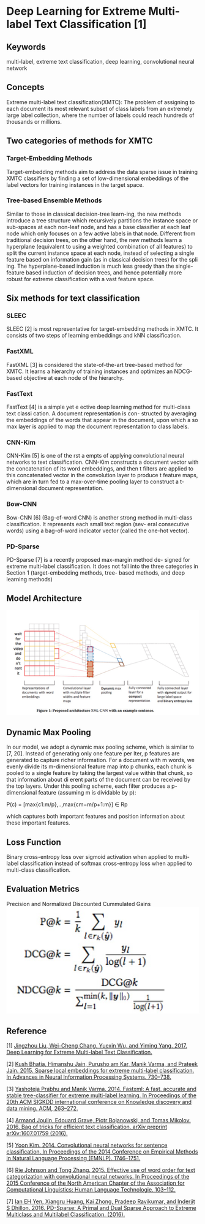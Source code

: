 # Deep Learning for Extreme Multi-label Text Classification [1]

## Keywords
multi-label, extreme text classification, deep learning, convolutional neural network

## Concepts
Extreme multi-label text classification(XMTC): The problem of assigning to each document its most relevant subset of class labels from an extremely large label collection, where the number of labels could reach hundreds of thousands or millions.

## Two categories of methods for XMTC
### Target-Embedding Methods
Target-embedding methods aim to address the data sparse issue
in training XMTC classifiers by finding a set of low-dimensional embeddings of the label vectors for training instances in the target space.

### Tree-based Ensemble Methods
Similar to those in classical decision-tree learn-ing, the new methods introduce a tree structure which recursively partitions the instance space or sub-spaces at each non-leaf node, and has a base classifier at each leaf node which only focuses on a few active labels in that node. Different from traditional decision trees, on the other hand, the new methods learn a hyperplane (equivalent to using a weighted combination of all features) to split the current instance space at each node, instead of selecting a single feature based on information gain (as in classical decision trees) for the spli ing. The hyperplane-based induction is much less greedy than the single-feature based induction of decision trees, and hence potentially more robust for extreme classification with a vast feature space.

## Six methods for text classification
### SLEEC
SLEEC [2] is most representative for target-embedding methods in XMTC. It consists of two steps of learning embeddings and kNN classification.

### FastXML
FastXML [3] is considered the state-of-the-art tree-based method for XMTC. It learns a hierarchy of training instances and optimizes an NDCG-based objective at each node of the hierarchy.

### FastText
FastText [4] is a simple yet e ective deep learning method for multi-class text classi cation. A document representation is con- structed by averaging the embeddings of the words that appear in the document, upon which a so max layer is applied to map the document representation to class labels.

### CNN-Kim
CNN-Kim [5] is one of the  rst a empts of applying convolutional neural networks to text classification. CNN-Kim constructs a document vector with the concatenation of its word embeddings, and then t filters are applied to this concatenated vector in the convolution layer to produce t feature maps, which are in turn fed to a max-over-time pooling layer to construct a t-dimensional document representation. 

### Bow-CNN
Bow-CNN [6] \(Bag-of-word CNN) is another strong method in multi-class classification. It represents each small text region (sev- eral consecutive words) using a bag-of-word indicator vector (called the one-hot vector).

### PD-Sparse
PD-Sparse [7] is a recently proposed max-margin method de- signed for extreme multi-label classification. It does not fall into the three categories in Section 1 (target-embedding methods, tree- based methods, and deep learning methods)

## Model Architecture
![](images/1.jpeg)

## Dynamic Max Pooling
In our model, we adopt a dynamic max pooling scheme, which is similar to [7, 20]. Instead of generating only one feature per  lter, p features are generated to capture richer information. For a document with m words, we evenly divide its m-dimensional feature map into p chunks, each chunk is pooled to a single feature by taking the largest value within that chunk, so that information about di erent parts of the document can be received by the top layers. Under this pooling scheme, each  filter produces a p-dimensional feature (assuming m is dividable by p):

P(c) = [max{c1:m/p},..,max{cm−m/p+1:m}] ∈ Rp

which captures both important features and position information about these important features.

## Loss Function
Binary cross-entropy loss over sigmoid activation when applied to multi-label classification instead of softmax cross-entropy loss when applied to multi-class classification.

## Evaluation Metrics
Precision and Normalized Discounted Cummulated Gains
![](images/2.jpeg)

## Reference
[1] [Jingzhou Liu, Wei-Cheng Chang, Yuexin Wu, and Yiming Yang. 2017. Deep Learning for Extreme Multi-label Text Classification.](https://pdfs.semanticscholar.org/1a03/65567850837931d04126714ae6e2cbfc6270.pdf)

[2] [Kush Bhatia, Himanshu Jain, Purusho am Kar, Manik Varma, and Prateek Jain. 2015. Sparse local embeddings for extreme multi-label classification. In Advances in Neural Information Processing Systems. 730–738.](http://papers.nips.cc/paper/5969-sparse-local-embeddings-for-extreme-multi-label-classification.pdf)

[3] [Yashoteja Prabhu and Manik Varma. 2014. Fastxml: A fast, accurate and stable tree-classifier for extreme multi-label learning. In Proceedings of the 20th ACM SIGKDD international conference on Knowledge discovery and data mining. ACM, 263–272.](http://www.cse.iitd.ac.in/~yashoteja/pubs/prabhu14.pdf)

[4] [Armand Joulin, Edouard Grave, Piotr Bojanowski, and Tomas Mikolov. 2016. Bag of tricks for efficient text classification. arXiv preprint arXiv:1607.01759 (2016).](https://arxiv.org/pdf/1607.01759.pdf)

[5] [Yoon Kim. 2014. Convolutional neural networks for sentence classification. In Proceedings of the 2014 Conference on Empirical Methods in Natural Language Processing (EMNLP). 1746–1751.](https://arxiv.org/pdf/1408.5882.pdf)

[6] [Rie Johnson and Tong Zhang. 2015. Effective use of word order for text categorization with convolutional neural networks. In Proceedings of the 2015 Conference of the North American Chapter of the Association for Computational Linguistics: Human Language Technologie. 103–112.](https://arxiv.org/pdf/1412.1058.pdf)

[7] [Ian EH Yen, Xiangru Huang, Kai Zhong, Pradeep Ravikumar, and Inderjit S Dhillon. 2016. PD-Sparse: A Primal and Dual Sparse Approach to Extreme Multiclass and Multilabel Classification. (2016).](http://proceedings.mlr.press/v48/yenb16.pdf)




